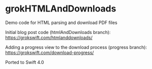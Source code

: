 # grokHTMLAndDownloads
Demo code for HTML parsing and download PDF files

Initial blog post code (htmlAndDownloads branch):
https://grokswift.com/htmlanddownloads/

Adding a progress view to the download process (progress branch):
https://grokswift.com/download-progress/

Ported to Swift 4.0
